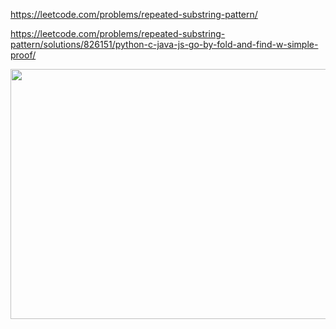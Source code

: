 https://leetcode.com/problems/repeated-substring-pattern/

https://leetcode.com/problems/repeated-substring-pattern/solutions/826151/python-c-java-js-go-by-fold-and-find-w-simple-proof/

<img src="https://github.com/SkosMartren/useful-materials/blob/main/459_sol.png" width="600" height="400"/>
